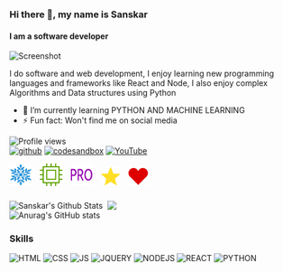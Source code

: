 ### Hi there 👋, my name is Sanskar
#### I am a software developer
![Screenshot](../prtfolio/banner.PNG)

I do software and web development, I enjoy learning new programming languages and frameworks like React and Node, I also enjoy complex Algorithms and Data structures using Python



- 🌱 I’m currently learning PYTHON AND MACHINE LEARNING 
- ⚡ Fun fact: Won't find me on social media 

![Profile views](https://gpvc.arturio.dev/sanskarg348)  
[<img src='https://cdn.jsdelivr.net/npm/simple-icons@3.0.1/icons/github.svg' alt='github' height='40'>](https://github.com/sanskarg348)  [<img src='https://cdn.jsdelivr.net/npm/simple-icons@3.0.1/icons/codesandbox.svg' alt='codesandbox' height='40'>](https://codesandbox.io/u/sanskarg348)  [<img src='https://cdn.jsdelivr.net/npm/simple-icons@3.0.1/icons/youtube.svg' alt='YouTube' height='40'>](https://www.youtube.com/channel/sanskarg348)  

<a href='https://archiveprogram.github.com/'><img src='https://raw.githubusercontent.com/acervenky/animated-github-badges/master/assets/acbadge.gif' width='40' height='40'></a> <a href='https://docs.github.com/en/developers'><img src='https://raw.githubusercontent.com/acervenky/animated-github-badges/master/assets/devbadge.gif' width='40' height='40'></a> <a href='https://github.com/pricing'><img src='https://raw.githubusercontent.com/acervenky/animated-github-badges/master/assets/pro.gif' width='40' height='40'></a> <a href='https://stars.github.com/'><img src='https://raw.githubusercontent.com/acervenky/animated-github-badges/master/assets/starbadge.gif' width='35' height='35'></a> <a href='https://docs.github.com/en/github/supporting-the-open-source-community-with-github-sponsors'><img src='https://raw.githubusercontent.com/acervenky/animated-github-badges/master/assets/sponsorbadge.gif' width='35' height='35'></a> 
### <img align='right' src="https://remakelearning.org/wp-content/uploads/2020/01/122.gif" width="330">



![Sanskar's Github Stats](https://github-readme-stats.vercel.app/api/top-langs/?username=sanskarg348&count_private=true)
</br>
![Anurag's GitHub stats](https://github-readme-stats.vercel.app/api?username=sanskarg348&count_private=true)
### Skills
![HTML](https://img.shields.io/badge/HTML-239120?style=for-the-badge&logo=html5&logoColor=white)
![CSS](https://img.shields.io/badge/CSS3-1572B6?style=for-the-badge&logo=css3&logoColor=white)
![JS](https://img.shields.io/badge/JavaScript-323330?style=for-the-badge&logo=javascript&logoColor=F7DF1E)
![JQUERY](https://img.shields.io/badge/jQuery-0769AD?style=for-the-badge&logo=jquery&logoColor=white)
![NODEJS](	https://img.shields.io/badge/Node.js-43853D?style=for-the-badge&logo=node.js&logoColor=white)
![REACT](https://img.shields.io/badge/React-20232A?style=for-the-badge&logo=react&logoColor=61DAFB)
![PYTHON](https://img.shields.io/badge/Flutter-02569B?style=for-the-badge&logo=flutter&logoColor=white)


